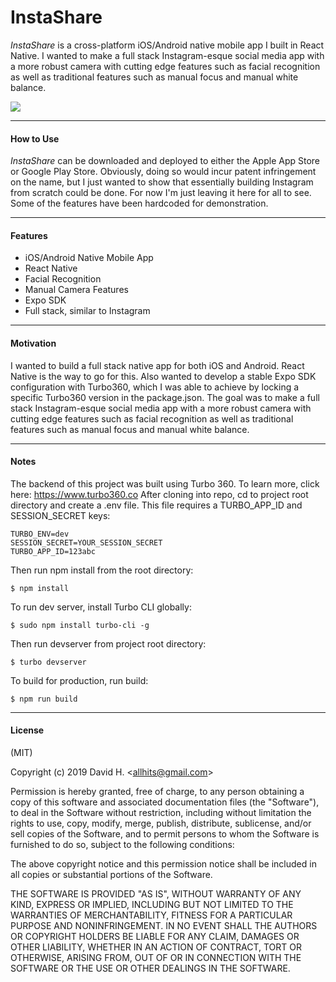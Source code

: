 # InstaShare
_InstaShare_ is a cross-platform iOS/Android native mobile app I built in React Native. I wanted to make a full stack Instagram-esque social media app with a more robust camera with cutting edge features such as facial recognition as well as traditional features such as manual focus and manual white balance.

<img src="https://github.com/dvho/insta-similar/blob/master/instaClone-using-expo-02.gif">

_________________________

#### How to Use
_InstaShare_ can be downloaded and deployed to either the Apple App Store or Google Play Store. Obviously, doing so would incur patent infringement on the name, but I just wanted to show that essentially building Instagram from scratch could be done. For now I'm just leaving it here for all to see. Some of the features have been hardcoded for demonstration.
_________________________

#### Features
- iOS/Android Native Mobile App
- React Native
- Facial Recognition
- Manual Camera Features
- Expo SDK
- Full stack, similar to Instagram
_________________________

#### Motivation
I wanted to build a full stack native app for both iOS and Android. React Native is the way to go for this. Also wanted to develop a stable Expo SDK configuration with Turbo360, which I was able to achieve by locking a specific Turbo360 version in the package.json. The goal was to make a full stack Instagram-esque social media app with a more robust camera with cutting edge features such as facial recognition as well as traditional features such as manual focus and manual white balance.
_________________________

#### Notes
The backend of this project was built using Turbo 360. To learn more, click here: https://www.turbo360.co After cloning into repo, cd to project root directory and create a .env file. This file requires a TURBO_APP_ID and SESSION_SECRET keys:

```
TURBO_ENV=dev
SESSION_SECRET=YOUR_SESSION_SECRET
TURBO_APP_ID=123abc
```

Then run npm install from the root directory:

```
$ npm install
```

To run dev server, install Turbo CLI globally:

```
$ sudo npm install turbo-cli -g
```

Then run devserver from project root directory:

```
$ turbo devserver
```

To build for production, run build:

```
$ npm run build
```

_________________________

#### License
(MIT)

Copyright (c) 2019 David H. &lt;allhits@gmail.com&gt;

Permission is hereby granted, free of charge, to any person obtaining a copy of this software and associated documentation files (the "Software"), to deal in the Software without restriction, including without limitation the rights to use, copy, modify, merge, publish, distribute, sublicense, and/or sell copies of the Software, and to permit persons to whom the Software is furnished to do so, subject to the following conditions:

The above copyright notice and this permission notice shall be included in all copies or substantial portions of the Software.

THE SOFTWARE IS PROVIDED "AS IS", WITHOUT WARRANTY OF ANY KIND, EXPRESS OR IMPLIED, INCLUDING BUT NOT LIMITED TO THE WARRANTIES OF MERCHANTABILITY, FITNESS FOR A PARTICULAR PURPOSE AND NONINFRINGEMENT. IN NO EVENT SHALL THE AUTHORS OR COPYRIGHT HOLDERS BE LIABLE FOR ANY CLAIM, DAMAGES OR OTHER LIABILITY, WHETHER IN AN ACTION OF CONTRACT, TORT OR OTHERWISE, ARISING FROM, OUT OF OR IN CONNECTION WITH THE SOFTWARE OR THE USE OR OTHER DEALINGS IN THE SOFTWARE.
